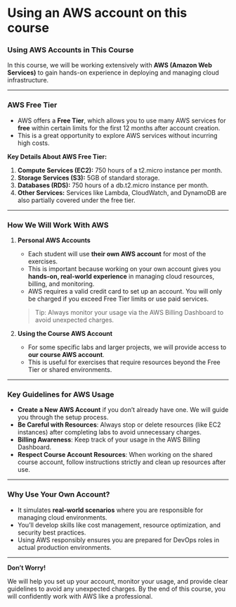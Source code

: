 # Using an AWS account on this course

### **Using AWS Accounts in This Course**

In this course, we will be working extensively with **AWS (Amazon Web Services)** to gain hands-on experience in deploying and managing cloud infrastructure.

---

### **AWS Free Tier**

- AWS offers a **Free Tier**, which allows you to use many AWS services for **free** within certain limits for the first 12 months after account creation.
- This is a great opportunity to explore AWS services without incurring high costs.

**Key Details About AWS Free Tier:**

1. **Compute Services (EC2):** 750 hours of a t2.micro instance per month.
2. **Storage Services (S3):** 5GB of standard storage.
3. **Databases (RDS):** 750 hours of a db.t2.micro instance per month.
4. **Other Services:** Services like Lambda, CloudWatch, and DynamoDB are also partially covered under the free tier.

---

### **How We Will Work With AWS**

1. **Personal AWS Accounts**
    - Each student will use **their own AWS account** for most of the exercises.
    - This is important because working on your own account gives you **hands-on, real-world experience** in managing cloud resources, billing, and monitoring.
    - AWS requires a valid credit card to set up an account. You will only be charged if you exceed Free Tier limits or use paid services.
    
    > Tip: Always monitor your usage via the AWS Billing Dashboard to avoid unexpected charges.
    > 
2. **Using the Course AWS Account**
    - For some specific labs and larger projects, we will provide access to **our course AWS account**.
    - This is useful for exercises that require resources beyond the Free Tier or shared environments.

---

### **Key Guidelines for AWS Usage**

- **Create a New AWS Account** if you don’t already have one. We will guide you through the setup process.
- **Be Careful with Resources**: Always stop or delete resources (like EC2 instances) after completing labs to avoid unnecessary charges.
- **Billing Awareness**: Keep track of your usage in the AWS Billing Dashboard.
- **Respect Course Account Resources**: When working on the shared course account, follow instructions strictly and clean up resources after use.

---

### **Why Use Your Own Account?**

- It simulates **real-world scenarios** where you are responsible for managing cloud environments.
- You’ll develop skills like cost management, resource optimization, and security best practices.
- Using AWS responsibly ensures you are prepared for DevOps roles in actual production environments.

---

**Don’t Worry!**

We will help you set up your account, monitor your usage, and provide clear guidelines to avoid any unexpected charges. By the end of this course, you will confidently work with AWS like a professional.